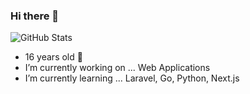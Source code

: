 ### Hi there 👋               

![GitHub Stats](https://github-readme-stats.vercel.app/api?username=kai0310&count_private=true&show_icons=true)

- 16 years old 🥳
- I’m currently working on ... Web Applications
- I’m currently learning ... Laravel, Go, Python, Next.js
